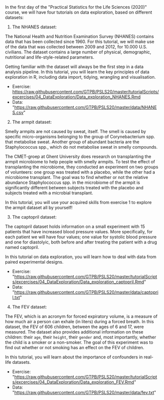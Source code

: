 In the first day of the "Practical Statistics for the Life Sciences (2020)" course, we will have four tutorials on data exploration, based on different datasets:

1) The NHANES dataset:

The National Health and Nutrition Examination Survey (NHANES) contains data that has been collected since 1960. 
For this tutorial, we will make use of the data that was collected  between 2009 and  2012, for 10.000 U.S. civilians. 
The dataset contains a large number of physical, demographic, nutritional and life-style-related parameters.

Getting familiar with the dataset will always be the first step in a data analysis pipeline.
In this tutorial, you will learn the key principles of data exploration in R, including data import, tidying, wrangling and visualisation. 

- Exercise: https://raw.githubusercontent.com/GTPB/PSLS20/master/tutorialScripts/excercises/04_DataExploration/Data_exploration_NHANES.Rmd
- Data: "https://raw.githubusercontent.com/GTPB/PSLS20/master/data/NHANES.csv"

2) The armpit dataset:

Smelly armpits are not caused by sweat, itself. The smell is caused by specific micro-organisms belonging to the group of
Corynebacterium spp. that metabolise sweat. Another group of abundant bacteria are the Staphylococcus spp.,
which do not metabolise sweat in smelly compounds.

The CMET-groep at Ghent University does research on transplanting the armpit microbiome to help people with smelly armpits.
To test the effect of transplanting the microbiome, they conducted an experiment on two groups of volunteers: one group was
treated with a placebo, while the other had a microbiome transplant. The goal was to find whether or not the relative abundance 
Staphylococcus spp.  in the microbiome of the armpit is significantly  different between subjects treated with the placebo 
and subjects treated with a microbial transplant.

In this tutorial, you will use your acquired skills from exercise 1 to explore the armpit dataset all by yourself!


3) The captopril dataset:

The captopril dataset holds information on a small experiment with 15 patients that have increased blood pressure values. 
More specifically, for each patient we will have four values; one value for systolic blood pressure and one for diastolyic,
both before and after treating the patient with a drug named captopril.

In this tutorial on data exploration, you will learn how to deal with data from paired experimental designs.

- Exercise: "https://raw.githubusercontent.com/GTPB/PSLS20/master/tutorialScripts/excercises/04_DataExploration/Data_exploration_captopril.Rmd"
- Data: "https://raw.githubusercontent.com/GTPB/PSLS20/master/data/captopril.txt"

4) The FEV dataset:

The FEV, which is an acronym for forced expiratory volume, is a measure of how much air a person can exhale (in liters)  during  a forced breath. 
In this dataset, the FEV of 606 children, between the ages of 6 and 17, were measured. The dataset also provides additional information on 
these children: their `age`, their `height`, their `gender` and, most importantly, whether the child is a smoker or a non-smoker.
The goal of this experiment was to find out whether or not smoking has an effect on the FEV of children.

In this tutorial, you will learn about the importance of confounders in real-life datasets.


- Exercise: "https://raw.githubusercontent.com/GTPB/PSLS20/master/tutorialScripts/excercises/04_DataExploration/Data_exploration_FEV.Rmd"
- Data: "https://raw.githubusercontent.com/GTPB/PSLS20/master/data/fev.txt"




